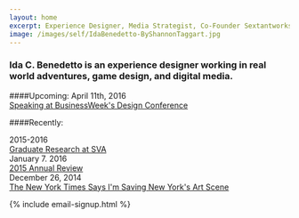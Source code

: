 ```yaml
---
layout: home
excerpt: Experience Designer, Media Strategist, Co-Founder Sextantworks
image: /images/self/IdaBenedetto-ByShannonTaggart.jpg
---
```

### Ida C. Benedetto is an experience designer working in real world adventures, game design, and digital media. 



####Upcoming:
<span class="post-date">April 11th, 2016</span>  
[Speaking at BusinessWeek's Design Conference](http://www.bloomberg.com/businessweek/design-conference/)  


####Recently:
  
<span class="post-date">2015-2016</span>   
[Graduate Research at SVA](http://designresearch.sva.edu/program/)  
<span class="post-date">January 7. 2016</span>    
[2015 Annual Review](http://uncommonplaces.com/2016/01/2015-review/)  
<span class="post-date">December 26, 2014</span>   
[The New York Times Says I'm Saving New York's Art Scene](http://www.nytimes.com/2014/12/28/nyregion/they-say-art-is-dead-in-new-york-theyre-wrong.html?_r=0)

{% include email-signup.html %}

